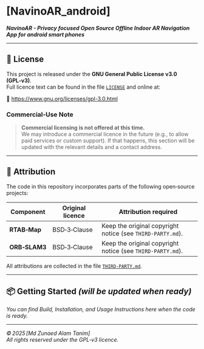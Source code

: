 # **[NavinoAR_android]**

**_NavinoAR - Privacy focused Open Source Offline Indoor AR Navigation App for android smart phones_**

---

## 📄 License

This project is released under the **GNU General Public License v3.0 (GPL‑v3)**.  
Full licence text can be found in the file [`LICENSE`](LICENSE) and online at:

🔗 <https://www.gnu.org/licenses/gpl-3.0.html>

### Commercial‑Use Note  

> **Commercial licensing is not offered at this time.**  
> We may introduce a commercial licence in the future (e.g., to allow paid services or custom support). If that happens, this section will be updated with the relevant details and a contact address.

---

## 🙏 Attribution

The code in this repository incorporates parts of the following open‑source projects:

| Component | Original licence | Attribution required |
|-----------|------------------|----------------------|
| **RTAB‑Map** | BSD‑3‑Clause | Keep the original copyright notice (see `THIRD-PARTY.md`). |
| **ORB‑SLAM3** | BSD‑3‑Clause | Keep the original copyright notice (see `THIRD-PARTY.md`). |

All attributions are collected in the file [`THIRD-PARTY.md`](THIRD-PARTY.md).

---

## 📦 Getting Started *(will be updated when ready)*  

*You can find Build, Installation, and Usage Instructions here when the code is ready.*

---  

*© 2025 [Md Zunaed Alam Tanim]*  
*All rights reserved under the GPL‑v3 licence.*
